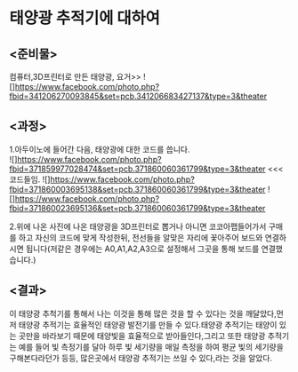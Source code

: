 # 태양광 추적기에 대하여

## <준비물> 
  
컴퓨터,3D프린터로 만든 태양광, 요거>> ![]https://www.facebook.com/photo.php?fbid=341206270093845&set=pcb.341206683427137&type=3&theater


## <과정>

1.아두이노에 들어간 다음, 태양광에 대한 코드를 씁니다.  
![]https://www.facebook.com/photo.php?fbid=371859977028474&set=pcb.371860060361799&type=3&theater    <<<코드들임.
![]https://www.facebook.com/photo.php?fbid=371860003695138&set=pcb.371860060361799&type=3&theater 
![]https://www.facebook.com/photo.php?fbid=371860023695136&set=pcb.371860060361799&type=3&theater

2.위에 나온 사진에 나온 태양광을 3D프린터로 뽑거나 아니면 코코아팹들어가서 구매를 하고 자신의 코드에 맞게 작성한뒤, 전선들을 알맞은 자리에
꽃아주어 보드와 연결하시면 됩니다(저같은 경우에는 A0,A1,A2,A3으로 설정해서 그곳을 통해 보드를 연결했습니다.)

## <결과>

이 태양광 추척기를 통해서 나는 이것을 통해 많은 것을 할 수 있다는 것을 깨달았다,먼저 태양광 추적기는 효율적인 태양광 발전기를 만들 수 있다.태양광 추적기는 태양이 있는 곳만을 바라보기 때문에 태양빛을 효율적으로 받아들인다,그리고 또한 태양광 추적기는  예를 들어 빛 측정기를 달아 하루 빛 세기량을 매일 측정을 하여 평균 빛의 세기량을 구해본다라던가 등등, 많은곳에서 태양광 추적기는 쓰일 수 있다,라는 것을 알았다.

